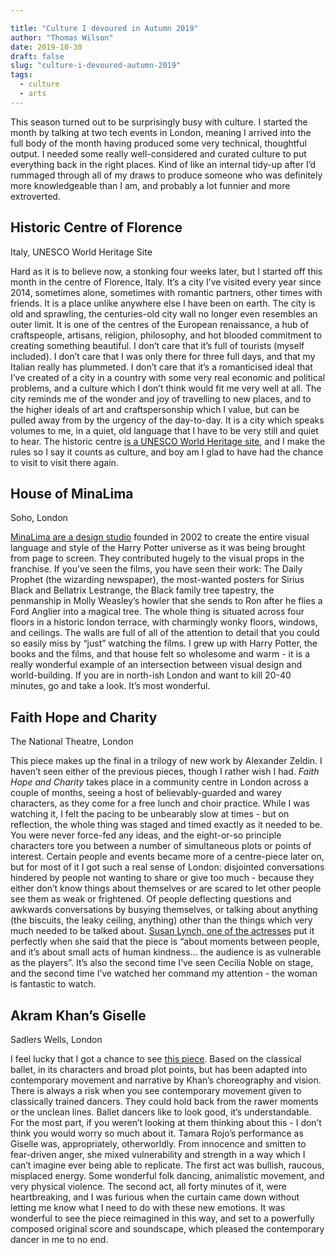 ```yaml
---

title: "Culture I devoured in Autumn 2019"
author: "Thomas Wilson"
date: 2019-10-30
draft: false
slug: "culture-i-devoured-autumn-2019"
tags:
  - culture
  - arts
---
```


This season turned out to be surprisingly busy with culture. I started the month by talking at two tech events in London, meaning I arrived into the full body of the month having produced some very technical, thoughtful output. I needed some really well-considered and curated culture to put everything back in the right places. Kind of like an internal tidy-up after I’d rummaged through all of my draws to produce someone who was definitely more knowledgeable than I am, and probably a lot funnier and more extroverted.

## Historic Centre of Florence

Italy, UNESCO World Heritage Site

Hard as it is to believe now, a stonking four weeks later, but I started off this month in the centre of Florence, Italy. It’s a city I’ve visited every year since 2014, sometimes alone, sometimes with romantic partners, other times with friends. It is a place unlike anywhere else I have been on earth. The city is old and sprawling, the centuries-old city wall no longer even resembles an outer limit. It is one of the centres of the European renaissance, a hub of craftspeople, artisans, religion, philosophy, and hot blooded commitment to creating something beautiful. I don’t care that it’s full of tourists (myself included). I don’t care that I was only there for three full days, and that my Italian really has plummeted. I don’t care that it’s a romanticised ideal that I’ve created of a city in a country with some very real economic and political problems, and a culture which I don’t think would fit me very well at all. The city reminds me of the wonder and joy of travelling to new places, and to the higher ideals of art and craftspersonship which I value, but can be pulled away from by the urgency of the day-to-day. It is a city which speaks volumes to me, in a quiet, old language that I have to be very still and quiet to hear. The historic centre [is a UNESCO World Heritage site](https://whc.unesco.org/en/list/174/), and I make the rules so I say it counts as culture, and boy am I glad to have had the chance to visit to visit there again.

## House of MinaLima

Soho, London

[MinaLima are a design studio](https://minalima.com/about/) founded in 2002 to create the entire visual language and style of the Harry Potter universe as it was being brought from page to screen. They contributed hugely to the visual props in the franchise. If you’ve seen the films, you have seen their work: The Daily Prophet (the wizarding newspaper), the most-wanted posters for Sirius Black and Bellatrix Lestrange, the Black family tree tapestry, the penmanship in Molly Weasley’s howler that she sends to Ron after he flies a Ford Anglier into a magical tree. The whole thing is situated across four floors in a historic london terrace, with charmingly wonky floors, windows, and ceilings. The walls are full of all of the attention to detail that you could so easily miss by “just” watching the films. I grew up with Harry Potter, the books and the films, and that house felt so wholesome and warm - it is a really wonderful example of an intersection between visual design and world-building. If you are in north-ish London and want to kill 20-40 minutes, go and take a look. It’s most wonderful.

## Faith Hope and Charity

The National Theatre, London

This piece makes up the final in a trilogy of new work by Alexander Zeldin. I haven’t seen either of the previous pieces, though I rather wish I had. _Faith Hope and Charity_ takes place in a community centre in London across a couple of months, seeing a host of believably-guarded and warey characters, as they come for a free lunch and choir practice. While I was watching it, I felt the pacing to be unbearably slow at times - but on reflection, the whole thing was staged and timed exactly as it needed to be. You were never force-fed any ideas, and the eight-or-so principle characters tore you between a number of simultaneous plots or points of interest. Certain people and events became more of a centre-piece later on, but for most of it I got such a real sense of London: disjointed conversations hindered by people not wanting to share or give too much - because they either don’t know things about themselves or are scared to let other people see them as weak or frightened. Of people deflecting questions and awkwards conversations by busying themselves, or talking about anything (the biscuits, the leaky ceiling, anything) other than the things which very much needed to be talked about. [Susan Lynch, one of the actresses](https://www.nationaltheatre.org.uk/shows/faith-hope-and-charity) put it perfectly when she said that the piece is “about moments between people, and it’s about small acts of human kindness… the audience is as vulnerable as the players”. It’s also the second time I’ve seen Cecilia Noble on stage, and the second time I’ve watched her command my attention - the woman is fantastic to watch.

## Akram Khan’s Giselle

Sadlers Wells, London

I feel lucky that I got a chance to see [this piece](https://www.ballet.org.uk/production/akram-khan-giselle/). Based on the classical ballet, in its characters and broad plot points, but has been adapted into contemporary movement and narrative by Khan’s choreography and vision. There is always a risk when you see contemporary movement given to classically trained dancers. They could hold back from the rawer moments or the unclean lines. Ballet dancers like to look good, it’s understandable. For the most part, if you weren’t looking at them thinking about this - I don’t think you would worry so much about it. Tamara Rojo’s performance as Giselle was, appropriately, otherworldly. From innocence and smitten to fear-driven anger, she mixed vulnerability and strength in a way which I can’t imagine ever being able to replicate. The first act was bullish, raucous, misplaced energy. Some wonderful folk dancing, animalistic movement, and very physical violence. The second act, all forty minutes of it, were heartbreaking, and I was furious when the curtain came down without letting me know what I need to do with these new emotions. It was wonderful to see the piece reimagined in this way, and set to a powerfully composed original score and soundscape, which pleased the contemporary dancer in me to no end.
